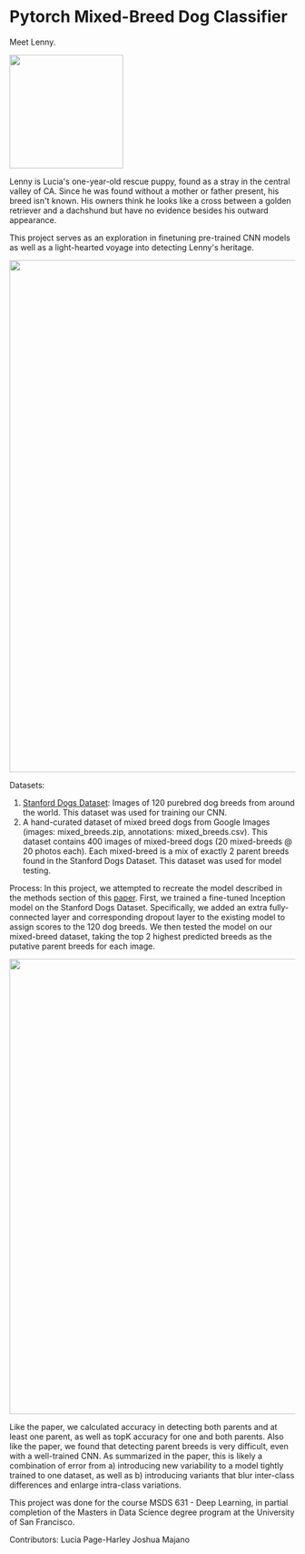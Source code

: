 # Pytorch Mixed-Breed Dog Classifier
Meet Lenny. 

<img src="https://user-images.githubusercontent.com/19161994/128657128-2708d61e-086d-417d-94e1-59886e1b5718.jpg" width="200" height="200">

Lenny is Lucia's one-year-old rescue puppy, found as a stray in the central valley of CA. Since he was found without a mother or father present, his breed isn't known. His owners think he looks like a cross between a golden retriever and a dachshund but have no evidence besides his outward appearance. 

This project serves as an exploration in finetuning pre-trained CNN models as well as a light-hearted voyage into detecting Lenny's heritage. 

<img width="900" src="https://user-images.githubusercontent.com/19161994/128658405-02f839b7-edab-4376-8aa6-5c2c13a8b1c9.png">

Datasets:
1. [Stanford Dogs Dataset](https://www.kaggle.com/jessicali9530/stanford-dogs-dataset):
Images of 120 purebred dog breeds from around the world. This dataset was used for training our CNN.
2. A hand-curated dataset of mixed breed dogs from Google Images (images: mixed_breeds.zip, annotations: mixed_breeds.csv). This dataset contains 400 images of mixed-breed dogs (20 mixed-breeds @ 20 photos each). Each mixed-breed is a mix of exactly 2 parent breeds found in the Stanford Dogs Dataset. This dataset was used for model testing.

Process: 
In this project, we attempted to recreate the model described in the methods section of this [paper](https://www.academia.edu/33721767/Mixed_Breed_Dogs_Classification). First, we trained a fine-tuned Inception model on the Stanford Dogs Dataset. Specifically, we added an extra fully-connected layer and corresponding dropout layer to the existing model to assign scores to the 120 dog breeds. We then tested the model on our mixed-breed dataset, taking the top 2 highest predicted breeds as the putative parent breeds for each image. 

<img width="800" src="https://user-images.githubusercontent.com/19161994/128912897-2d094778-6bc6-413c-b969-bb26aa81fe75.png">

Like the paper, we calculated accuracy in detecting both parents and at least one parent, as well as topK accuracy for one and both parents. Also like the paper, we found that detecting parent breeds is very difficult, even with a well-trained CNN. As summarized in the paper, this is likely a combination of error from a) introducing new variability to a model tightly trained to one dataset, as well as b) introducing variants that blur inter-class differences and enlarge intra-class variations.  

This project was done for the course MSDS 631 - Deep Learning, in partial completion of the Masters in Data Science degree program at the University of San Francisco.

Contributors: 
Lucia Page-Harley 
Joshua Majano 
